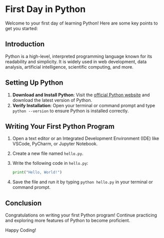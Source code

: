 # First Day in Python

Welcome to your first day of learning Python! Here are some key points to get you started:

## Introduction
Python is a high-level, interpreted programming language known for its readability and simplicity. It is widely used in web development, data analysis, artificial intelligence, scientific computing, and more.

## Setting Up Python
1. **Download and Install Python**: Visit the [official Python website](https://www.python.org/downloads/) and download the latest version of Python.
2. **Verify Installation**: Open your terminal or command prompt and type `python --version` to ensure Python is installed correctly.

## Writing Your First Python Program
1. Open a text editor or an Integrated Development Environment (IDE) like VSCode, PyCharm, or Jupyter Notebook.
2. Create a new file named `hello.py`.
3. Write the following code in `hello.py`:

    ```python
    print("Hello, World!")
    ```

4. Save the file and run it by typing `python hello.py` in your terminal or command prompt.

## Conclusion
Congratulations on writing your first Python program! Continue practicing and exploring more features of Python to become proficient.

Happy Coding!